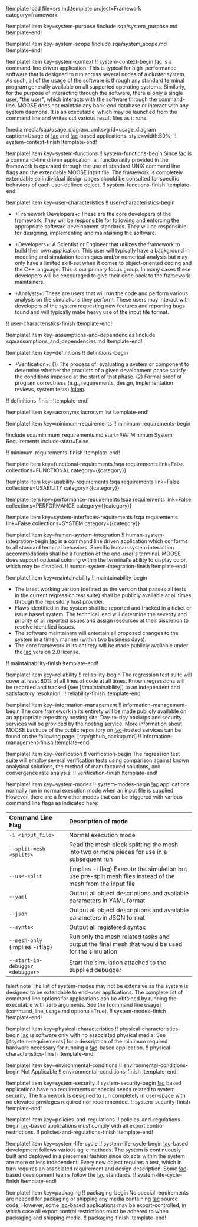!template load file=srs.md.template project=Framework category=framework

!template! item key=system-purpose
!include sqa/system_purpose.md
!template-end!

!template! item key=system-scope
!include sqa/system_scope.md
!template-end!

!template! item key=system-context
!! system-context-begin
[!ac](MOOSE) is a command-line driven application. This is typical for high-performance software
that is designed to run across several nodes of a cluster system. As such, all of the usage
of the software is through any standard terminal program generally available on all supported
operating systems. Similarly, for the purpose of interacting through the software, there is only
a single user, "the user", which interacts with the software through the command-line. MOOSE does
not maintain any back-end database or interact with any system daemons. It is an executable,
which may be launched from the command line and writes out various result files as it runs.

!media media/sqa/usage_diagram_uml.svg
       id=usage_diagram
       caption=Usage of [!ac](MOOSE) and [!ac](MOOSE)-based applications.
       style=width:50%;
!! system-context-finish
!template-end!

!template! item key=system-functions
!! system-functions-begin
Since [!ac](MOOSE) is a command-line driven application, all functionality provided in the framework
is operated through the use of standard UNIX command line flags and the extendable MOOSE input file.
The framework is completely extendable so individual design pages should be consulted for specific
behaviors of each user-defined object.
!! system-functions-finish
!template-end!

!template! item key=user-characteristics
!! user-characteristics-begin

- +Framework Developers+: These are the core developers of the framework. They will be responsible
  for following and enforcing the appropriate software development standards. They will be
  responsible for designing, implementing and maintaining the software.

- +Developers+: A Scientist or Engineer that utilizes the framework to build their own
  application. This user will typically have a background in modeling and simulation techniques
  and/or numerical analysis but may only have a limited skill-set when it comes to object-oriented
  coding and the C++ language. This is our primary focus group. In many cases these developers will
  be encouraged to give their code back to the framework maintainers.

- +Analysts+: These are users that will run the code and perform various analysis on the simulations
  they perform.  These users may interact with developers of the system requesting new features and
  reporting bugs found and will typically make heavy use of the input file format.

!! user-characteristics-finish
!template-end!

!template! item key=assumptions-and-dependencies
!include sqa/assumptions_and_dependencies.md
!template-end!

!template! item key=definitions
!! definitions-begin

- +Verification+: (1) The process of: evaluating a system or component to determine whether the
  products of a given development phase satisfy the conditions imposed at the start of that
  phase. (2) Formal proof of program correctness (e.g., requirements, design, implementation
  reviews, system tests) [!citep](ISO-systems-software).

!! definitions-finish
!template-end!

!template! item key=acronyms
!acronym list
!template-end!

!template! item key=minimum-requirements
!! minimum-requirements-begin

!include sqa/minimum_requirements.md start=### Minimum System Requirements include-start=False

!! minimum-requirements-finish
!template-end!

!template item key=functional-requirements
!sqa requirements link=False collections=FUNCTIONAL category={{category}}

!template item key=usability-requirements
!sqa requirements link=False collections=USABILITY category={{category}}

!template item key=performance-requirements
!sqa requirements link=False collections=PERFORMANCE category={{category}}

!template item key=system-interfaces-requirements
!sqa requirements link=False collections=SYSTEM category={{category}}

!template! item key=human-system-integration
!! human-system-integration-begin
[!ac](MOOSE) is a command line driven application which conforms to all standard terminal
behaviors. Specific human system interaction accommodations shall be a function of the end-user's
terminal. MOOSE does support optional coloring within the terminal's ability to display color,
which may be disabled.
!! human-system-integration-finish
!template-end!


!template! item key=maintainability
!! maintainability-begin

- The latest working version (defined as the version that passes all tests in the current regression
  test suite) shall be publicly available at all times through the repository host provider.
- Flaws identified in the system shall be reported and tracked in a ticket or issue based system. The
  technical lead will determine the severity and priority of all reported issues and assign resources
  at their discretion to resolve identified issues.
- The software maintainers will entertain all proposed changes to the system in a timely manner
  (within two business days).
- The core framework in its entirety will be made publicly available under the [!ac](LGPL)
  version 2.0 license.

!! maintainability-finish
!template-end!


!template! item key=reliability
!! reliability-begin
The regression test suite will cover at least 80% of all lines of code at all times. Known
regressions will be recorded and tracked (see [#maintainability]) to an independent and
satisfactory resolution.
!! reliability-finish
!template-end!

!template! item key=information-management
!! information-management-begin
The core framework in its entirety will be made publicly available on an appropriate repository
hosting site. Day-to-day backups and security services will be provided by the hosting service. More
information about MOOSE backups of the public repository on [!ac](INL)-hosted services can be found
on the following page: [sqa/github_backup.md]
!! information-management-finish
!template-end!

!template! item key=verification
!! verification-begin
The regression test suite will employ several verification tests using comparison against known
analytical solutions, the method of manufactured solutions, and convergence rate analysis.
!! verification-finish
!template-end!

!template! item key=system-modes
!! system-modes-begin
[!ac](MOOSE) applications normally run in normal execution  mode when an input file is supplied. However,
there are a few other modes that can be triggered with various command line flags as indicated here:

| Command Line Flag | Description of mode |
| :- | :- |
| `-i <input_file>` | Normal execution mode |
| `--split-mesh <splits>` | Read the mesh block splitting the mesh into two or more pieces for use in a subsequent run |
| `--use-split` | (implies -i flag) Execute the simulation but use pre-split mesh files instead of the mesh from the input file |
| `--yaml` | Output all object descriptions and available parameters in YAML format |
| `--json` | Output all object descriptions and available parameters in JSON format |
| `--syntax` | Output all registered syntax |
| `--mesh-only` (implies -i flag) | Run only the mesh related tasks and output the final mesh that would be used for the simulation |
| `--start-in-debugger <debugger>` | Start the simulation attached to the supplied debugger |

!alert note
The list of system-modes may not be extensive as the system is designed to be extendable to end-user applications.
The complete list of command line options for applications can be obtained by running the executable with
zero arguments. See the [command line usage](command_line_usage.md optional=True).
!! system-modes-finish
!template-end!

!template! item key=physical-characteristics
!! physical-characteristics-begin
[!ac](MOOSE) is software only with no associated physical media. See [#system-requirements] for a description
of the minimum required hardware necessary for running a [!ac](MOOSE)-based application.
!! physical-characteristics-finish
!template-end!

!template! item key=environmental-conditions
!! environmental-conditions-begin
Not Applicable
!! environmental-conditions-finish
!template-end!

!template! item key=system-security
!! system-security-begin
[!ac](MOOSE) based applications have no requirements or special needs related to system security. The framework
is designed to run completely in user-space with no elevated privileges required nor recommended.
!! system-security-finish
!template-end!

!template! item key=policies-and-regulations
!! policies-and-regulations-begin
[!ac](MOOSE)-based applications must comply with all export control restrictions.
!! policies-and-regulations-finish
!template-end!

!template! item key=system-life-cycle
!! system-life-cycle-begin
[!ac](MOOSE)-based development follows various agile methods. The system is continuously built and deployed in
a piecemeal fashion since objects within the system are more or less independent. Every new object requires a test,
which in turn requires an associated requirement and design description. Some [!ac](MOOSE)-based development
teams follow the [!ac](NQA-1) standards.
!! system-life-cycle-finish
!template-end!

!template! item key=packaging
!! packaging-begin
No special requirements are needed for packaging or shipping any media containing [!ac](MOOSE) source code. However,
some [!ac](MOOSE)-based applications may be export-controlled, in which case all export control restrictions must
be adhered to when packaging and shipping media.
!! packaging-finish
!template-end!
